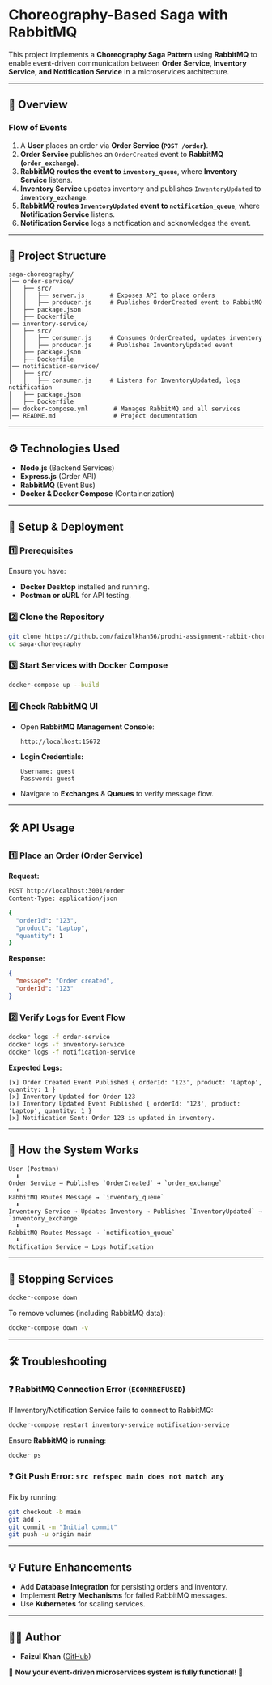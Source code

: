 

# Choreography-Based Saga with RabbitMQ

This project implements a **Choreography Saga Pattern** using **RabbitMQ** to enable event-driven communication between **Order Service, Inventory Service, and Notification Service** in a microservices architecture.

---

## 📌 Overview
### Flow of Events
1. A **User** places an order via **Order Service (`POST /order`)**.
2. **Order Service** publishes an `OrderCreated` event to **RabbitMQ (`order_exchange`)**.
3. **RabbitMQ routes the event to `inventory_queue`**, where **Inventory Service** listens.
4. **Inventory Service** updates inventory and publishes `InventoryUpdated` to **`inventory_exchange`**.
5. **RabbitMQ routes `InventoryUpdated` event to `notification_queue`**, where **Notification Service** listens.
6. **Notification Service** logs a notification and acknowledges the event.

---

## 📁 Project Structure
```
saga-choreography/
│── order-service/
│   ├── src/
│   │   ├── server.js       # Exposes API to place orders
│   │   ├── producer.js     # Publishes OrderCreated event to RabbitMQ
│   ├── package.json
│   ├── Dockerfile
│── inventory-service/
│   ├── src/
│   │   ├── consumer.js     # Consumes OrderCreated, updates inventory
│   │   ├── producer.js     # Publishes InventoryUpdated event
│   ├── package.json
│   ├── Dockerfile
│── notification-service/
│   ├── src/
│   │   ├── consumer.js     # Listens for InventoryUpdated, logs notification
│   ├── package.json
│   ├── Dockerfile
│── docker-compose.yml       # Manages RabbitMQ and all services
│── README.md                # Project documentation
```

---

## ⚙️ Technologies Used
- **Node.js** (Backend Services)
- **Express.js** (Order API)
- **RabbitMQ** (Event Bus)
- **Docker & Docker Compose** (Containerization)

---

## 🚀 Setup & Deployment
### 1️⃣ Prerequisites
Ensure you have:
- **Docker Desktop** installed and running.
- **Postman or cURL** for API testing.

### 2️⃣ Clone the Repository
```sh
git clone https://github.com/faizulkhan56/prodhi-assignment-rabbit-choreograph.git
cd saga-choreography
```

### 3️⃣ Start Services with Docker Compose
```sh
docker-compose up --build
```

### 4️⃣ Check RabbitMQ UI
- Open **RabbitMQ Management Console**:
  ```
  http://localhost:15672
  ```
- **Login Credentials:**
  ```
  Username: guest
  Password: guest
  ```
- Navigate to **Exchanges** & **Queues** to verify message flow.

---

## 🛠 API Usage
### 1️⃣ Place an Order (Order Service)
**Request:**
```sh
POST http://localhost:3001/order
Content-Type: application/json

{
  "orderId": "123",
  "product": "Laptop",
  "quantity": 1
}
```
**Response:**
```json
{
  "message": "Order created",
  "orderId": "123"
}
```

### 2️⃣ Verify Logs for Event Flow
```sh
docker logs -f order-service
docker logs -f inventory-service
docker logs -f notification-service
```
**Expected Logs:**
```
[x] Order Created Event Published { orderId: '123', product: 'Laptop', quantity: 1 }
[x] Inventory Updated for Order 123
[x] Inventory Updated Event Published { orderId: '123', product: 'Laptop', quantity: 1 }
[x] Notification Sent: Order 123 is updated in inventory.
```

---

## 🔄 How the System Works
```
User (Postman)
  ⬇
Order Service → Publishes `OrderCreated` → `order_exchange`
  ⬇
RabbitMQ Routes Message → `inventory_queue`
  ⬇
Inventory Service → Updates Inventory → Publishes `InventoryUpdated` → `inventory_exchange`
  ⬇
RabbitMQ Routes Message → `notification_queue`
  ⬇
Notification Service → Logs Notification
```

---

## 🛑 Stopping Services
```sh
docker-compose down
```
To remove volumes (including RabbitMQ data):
```sh
docker-compose down -v
```

---

## 🛠 Troubleshooting
### ❓ RabbitMQ Connection Error (`ECONNREFUSED`)
If Inventory/Notification Service fails to connect to RabbitMQ:
```sh
docker-compose restart inventory-service notification-service
```
Ensure **RabbitMQ is running**:
```sh
docker ps
```

### ❓ Git Push Error: `src refspec main does not match any`
Fix by running:
```sh
git checkout -b main
git add .
git commit -m "Initial commit"
git push -u origin main
```

---

## 💡 Future Enhancements
- Add **Database Integration** for persisting orders and inventory.
- Implement **Retry Mechanisms** for failed RabbitMQ messages.
- Use **Kubernetes** for scaling services.

---

## 👨‍💻 Author
- **Faizul Khan** ([GitHub](https://github.com/faizulkhan56))

🚀 **Now your event-driven microservices system is fully functional! 🎉**

